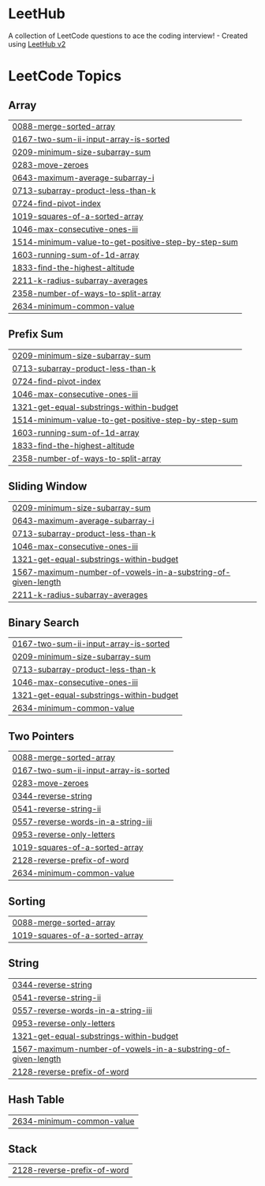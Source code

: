 # LeetHub
A collection of LeetCode questions to ace the coding interview! - Created using [LeetHub v2](https://github.com/arunbhardwaj/LeetHub-2.0)

<!---LeetCode Topics Start-->
# LeetCode Topics
## Array
|  |
| ------- |
| [0088-merge-sorted-array](https://github.com/BrotherMountain/LeetHub/tree/master/0088-merge-sorted-array) |
| [0167-two-sum-ii-input-array-is-sorted](https://github.com/BrotherMountain/LeetHub/tree/master/0167-two-sum-ii-input-array-is-sorted) |
| [0209-minimum-size-subarray-sum](https://github.com/BrotherMountain/LeetHub/tree/master/0209-minimum-size-subarray-sum) |
| [0283-move-zeroes](https://github.com/BrotherMountain/LeetHub/tree/master/0283-move-zeroes) |
| [0643-maximum-average-subarray-i](https://github.com/BrotherMountain/LeetHub/tree/master/0643-maximum-average-subarray-i) |
| [0713-subarray-product-less-than-k](https://github.com/BrotherMountain/LeetHub/tree/master/0713-subarray-product-less-than-k) |
| [0724-find-pivot-index](https://github.com/BrotherMountain/LeetHub/tree/master/0724-find-pivot-index) |
| [1019-squares-of-a-sorted-array](https://github.com/BrotherMountain/LeetHub/tree/master/1019-squares-of-a-sorted-array) |
| [1046-max-consecutive-ones-iii](https://github.com/BrotherMountain/LeetHub/tree/master/1046-max-consecutive-ones-iii) |
| [1514-minimum-value-to-get-positive-step-by-step-sum](https://github.com/BrotherMountain/LeetHub/tree/master/1514-minimum-value-to-get-positive-step-by-step-sum) |
| [1603-running-sum-of-1d-array](https://github.com/BrotherMountain/LeetHub/tree/master/1603-running-sum-of-1d-array) |
| [1833-find-the-highest-altitude](https://github.com/BrotherMountain/LeetHub/tree/master/1833-find-the-highest-altitude) |
| [2211-k-radius-subarray-averages](https://github.com/BrotherMountain/LeetHub/tree/master/2211-k-radius-subarray-averages) |
| [2358-number-of-ways-to-split-array](https://github.com/BrotherMountain/LeetHub/tree/master/2358-number-of-ways-to-split-array) |
| [2634-minimum-common-value](https://github.com/BrotherMountain/LeetHub/tree/master/2634-minimum-common-value) |
## Prefix Sum
|  |
| ------- |
| [0209-minimum-size-subarray-sum](https://github.com/BrotherMountain/LeetHub/tree/master/0209-minimum-size-subarray-sum) |
| [0713-subarray-product-less-than-k](https://github.com/BrotherMountain/LeetHub/tree/master/0713-subarray-product-less-than-k) |
| [0724-find-pivot-index](https://github.com/BrotherMountain/LeetHub/tree/master/0724-find-pivot-index) |
| [1046-max-consecutive-ones-iii](https://github.com/BrotherMountain/LeetHub/tree/master/1046-max-consecutive-ones-iii) |
| [1321-get-equal-substrings-within-budget](https://github.com/BrotherMountain/LeetHub/tree/master/1321-get-equal-substrings-within-budget) |
| [1514-minimum-value-to-get-positive-step-by-step-sum](https://github.com/BrotherMountain/LeetHub/tree/master/1514-minimum-value-to-get-positive-step-by-step-sum) |
| [1603-running-sum-of-1d-array](https://github.com/BrotherMountain/LeetHub/tree/master/1603-running-sum-of-1d-array) |
| [1833-find-the-highest-altitude](https://github.com/BrotherMountain/LeetHub/tree/master/1833-find-the-highest-altitude) |
| [2358-number-of-ways-to-split-array](https://github.com/BrotherMountain/LeetHub/tree/master/2358-number-of-ways-to-split-array) |
## Sliding Window
|  |
| ------- |
| [0209-minimum-size-subarray-sum](https://github.com/BrotherMountain/LeetHub/tree/master/0209-minimum-size-subarray-sum) |
| [0643-maximum-average-subarray-i](https://github.com/BrotherMountain/LeetHub/tree/master/0643-maximum-average-subarray-i) |
| [0713-subarray-product-less-than-k](https://github.com/BrotherMountain/LeetHub/tree/master/0713-subarray-product-less-than-k) |
| [1046-max-consecutive-ones-iii](https://github.com/BrotherMountain/LeetHub/tree/master/1046-max-consecutive-ones-iii) |
| [1321-get-equal-substrings-within-budget](https://github.com/BrotherMountain/LeetHub/tree/master/1321-get-equal-substrings-within-budget) |
| [1567-maximum-number-of-vowels-in-a-substring-of-given-length](https://github.com/BrotherMountain/LeetHub/tree/master/1567-maximum-number-of-vowels-in-a-substring-of-given-length) |
| [2211-k-radius-subarray-averages](https://github.com/BrotherMountain/LeetHub/tree/master/2211-k-radius-subarray-averages) |
## Binary Search
|  |
| ------- |
| [0167-two-sum-ii-input-array-is-sorted](https://github.com/BrotherMountain/LeetHub/tree/master/0167-two-sum-ii-input-array-is-sorted) |
| [0209-minimum-size-subarray-sum](https://github.com/BrotherMountain/LeetHub/tree/master/0209-minimum-size-subarray-sum) |
| [0713-subarray-product-less-than-k](https://github.com/BrotherMountain/LeetHub/tree/master/0713-subarray-product-less-than-k) |
| [1046-max-consecutive-ones-iii](https://github.com/BrotherMountain/LeetHub/tree/master/1046-max-consecutive-ones-iii) |
| [1321-get-equal-substrings-within-budget](https://github.com/BrotherMountain/LeetHub/tree/master/1321-get-equal-substrings-within-budget) |
| [2634-minimum-common-value](https://github.com/BrotherMountain/LeetHub/tree/master/2634-minimum-common-value) |
## Two Pointers
|  |
| ------- |
| [0088-merge-sorted-array](https://github.com/BrotherMountain/LeetHub/tree/master/0088-merge-sorted-array) |
| [0167-two-sum-ii-input-array-is-sorted](https://github.com/BrotherMountain/LeetHub/tree/master/0167-two-sum-ii-input-array-is-sorted) |
| [0283-move-zeroes](https://github.com/BrotherMountain/LeetHub/tree/master/0283-move-zeroes) |
| [0344-reverse-string](https://github.com/BrotherMountain/LeetHub/tree/master/0344-reverse-string) |
| [0541-reverse-string-ii](https://github.com/BrotherMountain/LeetHub/tree/master/0541-reverse-string-ii) |
| [0557-reverse-words-in-a-string-iii](https://github.com/BrotherMountain/LeetHub/tree/master/0557-reverse-words-in-a-string-iii) |
| [0953-reverse-only-letters](https://github.com/BrotherMountain/LeetHub/tree/master/0953-reverse-only-letters) |
| [1019-squares-of-a-sorted-array](https://github.com/BrotherMountain/LeetHub/tree/master/1019-squares-of-a-sorted-array) |
| [2128-reverse-prefix-of-word](https://github.com/BrotherMountain/LeetHub/tree/master/2128-reverse-prefix-of-word) |
| [2634-minimum-common-value](https://github.com/BrotherMountain/LeetHub/tree/master/2634-minimum-common-value) |
## Sorting
|  |
| ------- |
| [0088-merge-sorted-array](https://github.com/BrotherMountain/LeetHub/tree/master/0088-merge-sorted-array) |
| [1019-squares-of-a-sorted-array](https://github.com/BrotherMountain/LeetHub/tree/master/1019-squares-of-a-sorted-array) |
## String
|  |
| ------- |
| [0344-reverse-string](https://github.com/BrotherMountain/LeetHub/tree/master/0344-reverse-string) |
| [0541-reverse-string-ii](https://github.com/BrotherMountain/LeetHub/tree/master/0541-reverse-string-ii) |
| [0557-reverse-words-in-a-string-iii](https://github.com/BrotherMountain/LeetHub/tree/master/0557-reverse-words-in-a-string-iii) |
| [0953-reverse-only-letters](https://github.com/BrotherMountain/LeetHub/tree/master/0953-reverse-only-letters) |
| [1321-get-equal-substrings-within-budget](https://github.com/BrotherMountain/LeetHub/tree/master/1321-get-equal-substrings-within-budget) |
| [1567-maximum-number-of-vowels-in-a-substring-of-given-length](https://github.com/BrotherMountain/LeetHub/tree/master/1567-maximum-number-of-vowels-in-a-substring-of-given-length) |
| [2128-reverse-prefix-of-word](https://github.com/BrotherMountain/LeetHub/tree/master/2128-reverse-prefix-of-word) |
## Hash Table
|  |
| ------- |
| [2634-minimum-common-value](https://github.com/BrotherMountain/LeetHub/tree/master/2634-minimum-common-value) |
## Stack
|  |
| ------- |
| [2128-reverse-prefix-of-word](https://github.com/BrotherMountain/LeetHub/tree/master/2128-reverse-prefix-of-word) |
<!---LeetCode Topics End-->